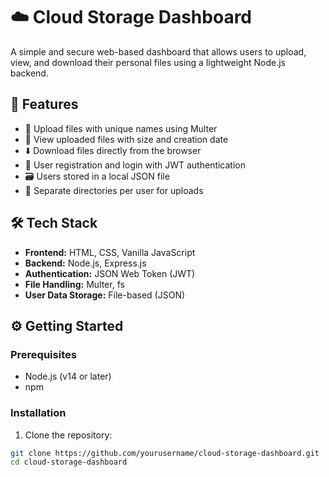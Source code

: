 # ☁️ Cloud Storage Dashboard

A simple and secure web-based dashboard that allows users to upload, view, and download their personal files using a lightweight Node.js backend.

## 🚀 Features

- 📁 Upload files with unique names using Multer
- 🧾 View uploaded files with size and creation date
- ⬇️ Download files directly from the browser
- 🔐 User registration and login with JWT authentication
- 🗃️ Users stored in a local JSON file
- 📂 Separate directories per user for uploads

## 🛠️ Tech Stack

- **Frontend:** HTML, CSS, Vanilla JavaScript
- **Backend:** Node.js, Express.js
- **Authentication:** JSON Web Token (JWT)
- **File Handling:** Multer, fs
- **User Data Storage:** File-based (JSON)

## ⚙️ Getting Started

### Prerequisites

- Node.js (v14 or later)
- npm

### Installation

1. Clone the repository:

```bash
git clone https://github.com/yourusername/cloud-storage-dashboard.git
cd cloud-storage-dashboard

